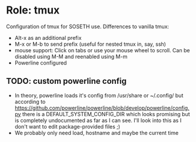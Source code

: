 # Role: tmux

Configuration of tmux for SOSETH use.
Differences to vanilla tmux:
- Alt-x as an additional prefix
- M-x or M-b to send prefix (useful for nested tmux in, say, ssh)
- mouse support: Click on tabs or use your mouse wheel to scroll. Can be disabled using M-M and reenabled using M-m
- Powerline configured

## TODO: custom powerline config
- In theory, powerline loads it's config from /usr/share or ~/.config/<something> but according to https://github.com/powerline/powerline/blob/develop/powerline/config.py there is a DEFAULT_SYSTEM_CONFIG_DIR which looks promising but is completely undocumented as far as I can see. I'll look into this as I don't want to edit package-provided files ;)
- We probably only need load, hostname and maybe the current time